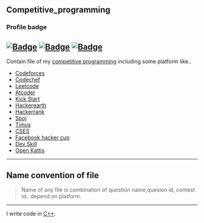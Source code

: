 ## Competitive_programming

### Profile badge
[![Badge](https://cp-logo.vercel.app/codeforces/Pankaj_Kumar1)](https://codeforces.com/profile/Pankaj_Kumar1)  [![Badge](https://cp-logo.vercel.app/codechef/pankajcoder1)](https://www.codechef.com/users/pankajcoder1) [![Badge](https://cp-logo.vercel.app/atcoder/Pankajcoder1)](https://atcoder.jp/users/Pankajcoder1)
---
Contain file of my [competitive programming](https://en.wikipedia.org/wiki/Competitive_programming) including some platform like..
- [Codeforces](https://codeforces.com/)
- [Codechef](https://www.codechef.com/)
- [Leetcode](https://leetcode.com/)
- [Atcoder](https://atcoder.jp/home)
- [Kick Start](https://codingcompetitions.withgoogle.com/kickstart)
- [Hackerearth](https://www.hackerearth.com/)
- [Hackerrank](https://www.hackerrank.com/)
- [Spoj](https://www.spoj.com/)
- [Timus](https://acm.timus.ru/problemset.aspx)
- [CSES](https://cses.fi/problemset/)
- [Facebook hacker cup](https://www.facebook.com/codingcompetitions/hacker-cup)
- [Dev Skill](http://www.devskill.com/Home)
- [Open Kattis](https://open.kattis.com/)
---

## Name convention of file
> Name of any file is combination of question name,quesion id, contest id..  depend on platform.
---
I write code in [C++](https://medium.com/sololearn/reasons-to-love-c-11c7c2f23d88).